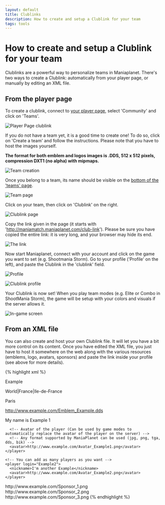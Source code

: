 ```yaml
---
layout: default
title: Clublinks
description: How to create and setup a Clublink for your team
tags: tools
---
```


# How to create and setup a Clublink for your team

Clublinks are a powerful way to personalize teams in Maniaplanet.
There's two ways to create a Clublink: automatically from your player page, or manually by editing an XML file.

## From the player page
To create a clublink, connect to [your player page](https://player.maniaplanet.com), select 'Community' and click on 'Teams'.

![Player Page clublink](https://dl.dropbox.com/s/w354dz89896inye/PlayerPageTeam.png)

If you do not have a team yet, it is a good time to create one!
To do so, click on 'Create a team' and follow the instructions.
Please note that you have to host the images yourself.

**The format for both emblem and logos images is .DDS, 512 x 512 pixels, compression DXT1 (no alpha) with mipmaps.**

![Team creation](https://dl.dropbox.com/s/vabtdg5ontwh8fd/teamCreation.png)

Once you belong to a team, its name should be visible on the [bottom of the 'teams' page](https://player.maniaplanet.com/teams/).

![Team page](https://dl.dropbox.com/s/rzx73kh28c9a87a/TeamPage.png)

Click on your team, then click on 'Clublink' on the right.

![Clublink page](https://dl.dropbox.com/s/x67vhvbrwyld439/ClublinkPage.png)

Copy the link given in the page (it starts with 'http://maniamatch.maniaplanet.com/club-link'). Please be sure you have copied the entire link: it is very long, and your browser may hide its end.

![The link](https://dl.dropbox.com/s/mylm085sr5fa4k3/TheLink.png)

Now start Maniaplanet, connect with your account and click on the game you want to set (e.g. Shootmania Storm).
Go to your profile ('Profile' on the left), and paste the Clublink in the 'clublink' field.

![Profile](https://dl.dropbox.com/s/e56nzcl7ltl0i4a/profile.png)

![Clublink profile](https://dl.dropbox.com/s/8naxzd44v5kgeu5/ClublinkInProfile.png)

Your Clublink is now set!
When you play team modes (e.g. Elite or Combo in ShootMania Storm), the game will be setup with your colors and visuals if the server allows it.

![In-game screen](https://dl.dropbox.com/s/czzxxkd12crj2my/InGameScreen.png)

## From an XML file
You can also create and host your own Clublink file. It will let you have a bit more control on its content. Once you have edited the XML file, you just have to host it somewhere on the web along with the various resources (emblems, logo, avatars, sponsors) and paste the link inside your profile (see above for more details).

{% highlight xml %}
<?xml version="1.0" encoding="utf-8"?>
<club version="1">
  <!-- Name of the team -->
  <name>Example</name>

  <!-- Zone of the team (See in game for the zone structure) -->
  <zone>World|France|Ile-de-France</zone>

  <!-- City of the team -->
  <city>Paris</city>

  <!-- Colors of the team (Used on the spawns, the poles and the UI) -->
  <color primary="0DA" secondary="95D" />

  <!-- Emblem of the team (Used on the spawns, the poles and the UI) -->
  <!-- Must be a dds file in BC1/DXT1 with mipmaps of 512x512 pixels-->
  <emblem>http://www.example.com/Emblem_Example.dds</emblem>

  <!-- Players list -->
  <players>
    <!-- ManiaPlanet login of the player -->
    <player login="Example1">
      <!-- Nickname of the player (Can be used by game modes to automatically rename the player on the server) -->
      <nickname>My name is Example 1</nickname>

      <!-- Avatar of the player (Can be used by game modes to automatically replace the avatar of the player on the server) -->
      <!-- Any format supported by ManiaPlanet can be used (jpg, png, tga, dds, bik) -->
      <avatar>http://www.example.com/Avatar_Example1.png</avatar>
    </player>

    <!-- You can add as many players as you want -->
    <player login="Example2">
      <nickname>I'm another Example</nickname>
      <avatar>http://www.example.com/Avatar_Example2.png</avatar>
    </player>
  </players>

  <!-- Sponsors list -->
  <!-- They'll be displayed on the sides of the screen during the end of the rounds/maps  -->
  <sponsors>
    <!-- Name of the sponsors -->
    <sponsor name="Sponsor 1">
      <!-- Image of the sponsor -->
      <!-- Any format supported by ManiaPlanet can be used (jpg, png, tga, dds, bik), image ratio 2:1. -->
      <image_2x1>http://www.example.com/Sponsor_1.png</image_2x1>
    </sponsor>
    <!-- You can add as many sponsors as you want -->
    <sponsor name="Sponsor 2">
      <image_2x1>http://www.example.com/Sponsor_2.png</image_2x1>
    </sponsor>
    <sponsor name="Sponsor 3">
      <image_2x1>http://www.example.com/Sponsor_3.png</image_2x1>
    </sponsor>
  </sponsors>
</club>
{% endhighlight %}
